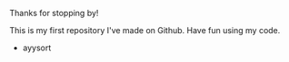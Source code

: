 Thanks for stopping by!

This is my first repository I've made on Github. Have fun using my code. 

- ayysort
